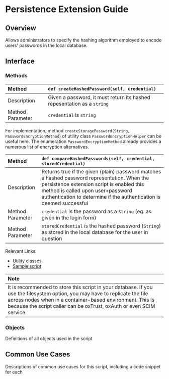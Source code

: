 # Persistence Extension Guide

## Overview

Allows administrators to specify the hashing algorithm employed to encode users' passwords in the local database.

## Interface

### Methods

|Method|`def createHashedPassword(self, credential)`|
|:---|:---|
|Description| Given a password, it must return its hashed repesentation as a `string`
|Method Parameter| `credential` is `string`

For implementation, method `createStoragePassword(String, PasswordEncryptionMethod`) of utility class `PasswordEncryptionHelper` can be useful here. The enumeration `PasswordEncryptionMethod` already provides a numerous list of encryption alternatives.


|Method |`def compareHashedPasswords(self, credential, storedCredential)`|
|:---|:---|
|Description| Returns true if the given (plain) password matches a hashed password representation. When the persistence extension script is enabled this method is called upon user+password authentication to determine if the authentication is deemed successful|
|Method Parameter| `credential` is the password as a `String` (eg. as given in the login form)|
|Method Parameter| `storedCredential` is the hashed password (`String`) as stored in the local database for the user in question|

Relevant Links:

- [Utility classes](https://github.com/GluuFederation/oxCore/tree/version_4.2.0/persistence-core/src/main/java/org/gluu/persist/operation/auth)
- [Sample script](https://github.com/GluuFederation/community-edition-setup/blob/version_4.2.0/static/extension/persistence_extension/SampleScript.py)

|Note|
|:---|
|It is recommended to store this script in your database. If you use the filesystem option, you may have to replicate the file across nodes when in a container-based environment. This is because the script caller can be oxTrust, oxAuth or even SCIM service.|

### Objects

Definitions of all objects used in the script

## Common Use Cases

Descriptions of common use cases for this script, including a code snippet for each
